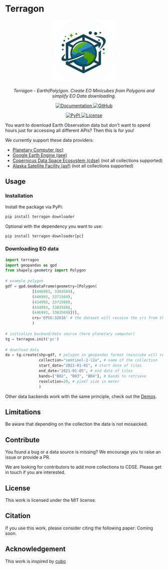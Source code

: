 # Terragon
<p align="center">
    <a href="https://github.com/drnhhl/terragon"><img src="https://github.com/drnhhl/terragon/raw/main/docs/_static/logo.png" style="width: 200px" ></a>
</p>
<p align="center">
    <em>Terragon - Earth(Poly)gon. Create EO Minicubes from Polygons and simplify EO Data downloading.</em>
</p>
<p align="center">
    <a href='https://terragon.readthedocs.io/en/latest/?badge=latest'>
        <img src='https://img.shields.io/badge/Readthedocs-%23000000.svg?style=for-the-badge&logo=readthedocs&logoColor=white' alt='Documentation' />
    </a>
    <a href="https://github.com/drnhhl/terragon" target="_blank">
        <img src="https://img.shields.io/badge/github-%23121011.svg?style=for-the-badge&logo=github&logoColor=white" alt="GitHub">
    </a>
</p>
<p align="center">
    <a href='https://pypi.python.org/pypi/terragon-downloader'>
        <img src='https://img.shields.io/pypi/v/terragon-downloader.svg' alt='PyPI' />
    </a>
    <a href="https://opensource.org/licenses/MIT" target="_blank">
        <img src="https://img.shields.io/badge/License-MIT-blue.svg" alt="License">
    </a>
</p>

You want to download Earth Observation data but don't want to spend hours just for accessing all different APIs? Then this is for you!

We currently support these data providers:
- [Planetary Computer (pc)](https://planetarycomputer.microsoft.com/catalog)
- [Google Earth Engine (gee)](https://developers.google.com/earth-engine/datasets)
- [Copernicus Data Space Ecosystem (cdse)](https://dataspace.copernicus.eu/explore-data/data-collections) (not all collections supported)
- [Alaska Satellite Facility (asf)](https://asf.alaska.edu/how-to/data-basics/datasets-available-from-asf-sar-daac/) (not all collections supported)

## Usage
### Installation
Install the package via PyPi:
```python
pip install terragon-downloader
```
Optional with the dependency you want to use:
```python
pip install terragon-downloader[pc]
```
### Downloading EO data
```python
import terragon
import geopandas as gpd
from shapely.geometry import Polygon

# example polygon
gdf = gpd.GeoDataFrame(geometry=[Polygon(
            [(446993, 3383569),
            (446993, 3371569),
            (434993, 3371569),
            (434993, 3383569),
            (446993, 3383569)])],
            crs='EPSG:32616' # the dataset will receive the crs from the dataframe
            )

# initialize backend/data source (here planetary computer)
tg = terragon.init('pc')

# download data
da = tg.create(shp=gdf, # polygon in geopandas format (minicube will receive the same CRS)
               collection="sentinel-2-l2a", # name of the collection
               start_date="2021-01-01", # start date of tiles
               end_date="2021-01-05", # end date of tiles
               bands=["B02", "B03", "B04"], # bands to retrieve
               resolution=20, # pixel size in meter
               )
```
Other data backends work with the same principle, check out the [Demos](https://github.com/drnhhl/terragon/tree/main/docs/demo_files).

## Limitations
Be aware that depending on the collection the data is not mosaicked.

## Contribute
You found a bug or a data source is missing? We encourage you to raise an issue or provide a PR.

We are looking for contributors to add more collections to CDSE. Please get in touch if you are interested.

## License
This work is licensed under the MIT license.

## Citation
If you use this work, please consider citing the following paper: Coming soon.

## Acknowledgement
This work is inspired by [cubo](https://github.com/ESDS-Leipzig/cubo)